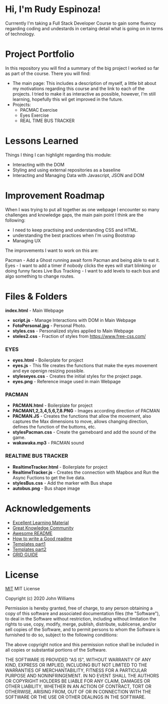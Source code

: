 # Hi, I'm Rudy Espinoza!

Currrently I'm taking a Full Stack Developer Course to gain some fluency regarding coding and undestards in certaing detail what is going on in terms of technology.

# Project Portfolio

In this repository you will find a summary of the big project I worked so far as part of the course. There you will find:

- The main page:
  This includes a description of myself, a little bit about my motivations regarding this course and the link to each of the projects. I tried to make it as interactive as possible, however, I'm still learning, hopefully this wil get improved in the future.
- Projects:
  - PACMAC Exercise
  - Eyes Exercise
  - REAL TIME BUS TRACKER

# Lessons Learned

Things I thing I can highlight regarding this module:

- Interacting with the DOM
- Styling and using external repositories as a baseline
- Interacting and Managing Data with Javascript, JSON and DOM

# Improvement Roadmap

When I was trying to put all together as one webpage I encounter so many challenges and knowledge gaps, the main pain point I think are the following:

- I need to keep practising and understanding CSS and HTML.
- understanding the best practices when I'm using Bootstrap
- Managing UX

The improvements I want to work on this are:

Pacman - Add a Ghost running await form Pacman and being able to eat it.
Eyes - I want to add a timer if nobody clicks the eyes will start blinking or doing funny faces
Live Bus Tracking - I want to add levels to each bus and algo something to change routes.

# Files & Folders

**index.html** - Main Webpage

- **script.js** - Manage Interactions with DOM in Main Webpage
- **FotoPersonal.jpg** - Personal Photo.
- **styles.css** - Personalized styles applied to Main Webpage
- **steles2.css** - Fraction of styles from https://www.free-css.com/

### **EYES**

- **eyes.html** - Boilerplate for project
- **eyes.js** - This file creates the functions that make the eyes movement and eye openign resizing possible.
- **styleseyes.css** - Creates the initial styles for the project page.
- **eyes.png** - Reference image used in main Webpage

### **PACMAN**

- **PACMAN.html** - Boilerplate for project
- **PACMAN1,2,3,4,5,6,7,8.PNG** - Images according direction of PACMAN
- **PACMAN.JS** - Creates the functions that allow the movement, also captures the Max dimensions to move, allows changing direction, defines the function of the buttoms, etc.
- **stylesPacman.css** - Create the gameboard and add the sound of the game.
- **wakawaka.mp3** - PACMAN sound

### **REALTIME BUS TRACKER**

- **RealtimeTracker.html** - Boilerplate for project
- **RealtimeTracker.js** - Creates the connection with Mapbox and Run the Async Fuctions to get the live data.
- **stylesBus.css** - Add the marker with Bus shape
- **autobus.png** - Bus shape image

# Acknowledgements

- [Excellent Learning Material](https://www.w3schools.com/)
- [Great Knowledge Community](http://stackoverflow.com/)
- [Awesome README](https://github.com/matiassingers/awesome-readme)
- [How to write a Good readme](https://bulldogjob.com/news/449-how-to-write-a-good-readme-for-your-github-project)
- [Templates part1 ](https://getbootstrap.com/)
- [Templates part2](https://www.free-css.com/)
- [GRID GUIDE](https://css-tricks.com/snippets/css/complete-guide-grid/)

# License

[MIT](https://choosealicense.com/licenses/mit/)
MIT License

Copyright (c) 2020 John Williams

Permission is hereby granted, free of charge, to any person obtaining a copy
of this software and associated documentation files (the "Software"), to deal
in the Software without restriction, including without limitation the rights
to use, copy, modify, merge, publish, distribute, sublicense, and/or sell
copies of the Software, and to permit persons to whom the Software is
furnished to do so, subject to the following conditions:

The above copyright notice and this permission notice shall be included in all
copies or substantial portions of the Software.

THE SOFTWARE IS PROVIDED "AS IS", WITHOUT WARRANTY OF ANY KIND, EXPRESS OR
IMPLIED, INCLUDING BUT NOT LIMITED TO THE WARRANTIES OF MERCHANTABILITY,
FITNESS FOR A PARTICULAR PURPOSE AND NONINFRINGEMENT. IN NO EVENT SHALL THE
AUTHORS OR COPYRIGHT HOLDERS BE LIABLE FOR ANY CLAIM, DAMAGES OR OTHER
LIABILITY, WHETHER IN AN ACTION OF CONTRACT, TORT OR OTHERWISE, ARISING FROM,
OUT OF OR IN CONNECTION WITH THE SOFTWARE OR THE USE OR OTHER DEALINGS IN THE
SOFTWARE.
